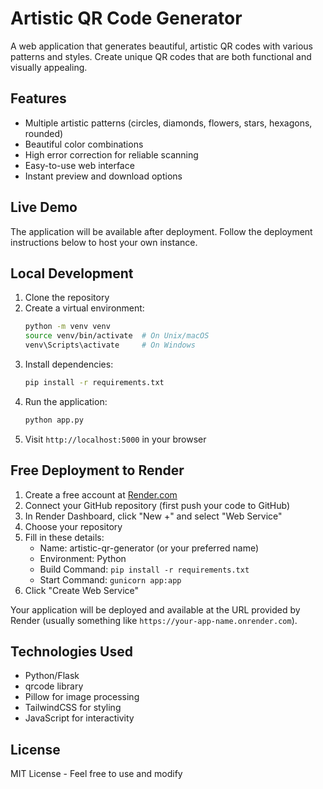 # Artistic QR Code Generator

A web application that generates beautiful, artistic QR codes with various patterns and styles. Create unique QR codes that are both functional and visually appealing.

## Features

- Multiple artistic patterns (circles, diamonds, flowers, stars, hexagons, rounded)
- Beautiful color combinations
- High error correction for reliable scanning
- Easy-to-use web interface
- Instant preview and download options

## Live Demo

The application will be available after deployment. Follow the deployment instructions below to host your own instance.

## Local Development

1. Clone the repository
2. Create a virtual environment:
   ```bash
   python -m venv venv
   source venv/bin/activate  # On Unix/macOS
   venv\Scripts\activate     # On Windows
   ```
3. Install dependencies:
   ```bash
   pip install -r requirements.txt
   ```
4. Run the application:
   ```bash
   python app.py
   ```
5. Visit `http://localhost:5000` in your browser

## Free Deployment to Render

1. Create a free account at [Render.com](https://render.com)
2. Connect your GitHub repository (first push your code to GitHub)
3. In Render Dashboard, click "New +" and select "Web Service"
4. Choose your repository
5. Fill in these details:
   - Name: artistic-qr-generator (or your preferred name)
   - Environment: Python
   - Build Command: `pip install -r requirements.txt`
   - Start Command: `gunicorn app:app`
6. Click "Create Web Service"

Your application will be deployed and available at the URL provided by Render (usually something like `https://your-app-name.onrender.com`).

## Technologies Used

- Python/Flask
- qrcode library
- Pillow for image processing
- TailwindCSS for styling
- JavaScript for interactivity

## License

MIT License - Feel free to use and modify

